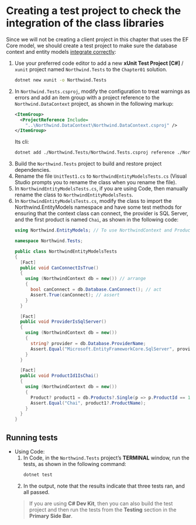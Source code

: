 # Creating a test project to check the integration of the class libraries
Since we will not be creating a client project in this chapter that uses the EF Core model, we should create a test project to make sure the database context and entity models [integrate correctly](https://learn.microsoft.com/en-us/dotnet/core/testing/unit-testing-csharp-with-xunit):

1. Use your preferred code editor to add a new **xUnit Test Project [C#]** / `xunit` project named `Northwind.Tests` to the `Chapter01` solution.
   ```bash
   dotnet new xunit -o Northwind.Tests
   ```  
2. In `Northwind.Tests.csproj`, modify the configuration to treat warnings as errors and add an item group with a project reference to the `Northwind.DataContext` project, as shown in the following markup:
    ```xml
    <ItemGroup>
      <ProjectReference Include=
        "..\Northwind.DataContext\Northwind.DataContext.csproj" />
    </ItemGroup>
    ```
   Its cli:
    ```bash
    dotnet add ./Northwind.Tests/Northwind.Tests.csproj reference ./Northwind.DataContext/Northwind.DataContext.csproj
    ```
3. Build the `Northwind.Tests` project to build and restore project dependencies.
4. Rename the file `UnitTest1.cs` to `NorthwindEntityModelsTests.cs` (Visual Studio prompts you to rename the class when you rename the file).
5. In `NorthwindEntityModelsTests.cs`, if you are using Code, then manually rename the class to `NorthwindEntityModelsTests`.
6. In `NorthwindEntityModelsTests.cs`, modify the class to import the Northwind.EntityModels namespace and have some test methods for ensuring that the context class can connect, the provider is SQL Server, and the first product is named `Chai`, as shown in the following code:
    ```csharp
    using Northwind.EntityModels; // To use NorthwindContext and Product.

    namespace Northwind.Tests;

    public class NorthwindEntityModelsTests
    {
      [Fact]
      public void CanConnectIsTrue()
      {
        using (NorthwindContext db = new()) // arrange
        {
          bool canConnect = db.Database.CanConnect(); // act
          Assert.True(canConnect); // assert
        }
      }

      [Fact]
      public void ProviderIsSqlServer()
      {
        using (NorthwindContext db = new())
        {
          string? provider = db.Database.ProviderName;
          Assert.Equal("Microsoft.EntityFrameworkCore.SqlServer", provider);
        }
      }

      [Fact]
      public void ProductId1IsChai()
      {
        using (NorthwindContext db = new())
        {
          Product? product1 = db.Products?.Single(p => p.ProductId == 1);
          Assert.Equal("Chai", product1?.ProductName);
        }
      }
    }

    ```
## Running tests
* Using Code:
  1. In Code, in the `Northwind.Tests` project’s **TERMINAL** window, run the tests, as shown in the following command:
     ```bash
     dotnet test 
     ```
  2. In the output, note that the results indicate that three tests ran, and all passed.
  >  If you are using **C# Dev Kit**, then you can also build the test project and then run the tests from the **Testing** section in the **Primary Side Bar**.
        